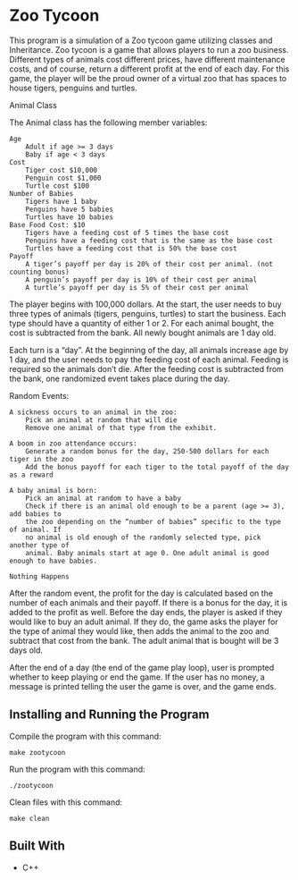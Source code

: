 # Zoo Tycoon

This program is a simulation of a Zoo tycoon game utilizing classes and Inheritance. Zoo tycoon is a game that allows players to run a zoo business. Different types of animals cost different prices, have different maintenance costs, and of course, return a different profit at the end of each day. For this game, the player will be the proud owner of a virtual zoo that has spaces to house tigers, penguins and turtles.

Animal Class

The Animal class has the following member variables:

    Age
        Adult if age >= 3 days
        Baby if age < 3 days
    Cost
        Tiger cost $10,000
        Penguin cost $1,000
        Turtle cost $100
    Number of Babies
        Tigers have 1 baby
        Penguins have 5 babies
        Turtles have 10 babies
    Base Food Cost: $10
        Tigers have a feeding cost of 5 times the base cost
        Penguins have a feeding cost that is the same as the base cost
        Turtles have a feeding cost that is 50% the base cost
    Payoff
        A tiger’s payoff per day is 20% of their cost per animal. (not counting bonus)
        A penguin’s payoff per day is 10% of their cost per animal
        A turtle’s payoff per day is 5% of their cost per animal
        
The player begins with 100,000 dollars. At the start, the user needs to buy three types of animals (tigers, penguins, turtles) to start the business. Each type should have a quantity of either 1 or 2. For each animal bought, the cost is subtracted from the bank. All newly bought animals are 1 day old.

Each turn is a “day”. At the beginning of the day, all animals increase age by 1 day, and the user needs to pay the feeding cost of each animal. Feeding is required so the animals don’t die. After the feeding cost is subtracted from the bank, one randomized event takes place during the day.

Random Events:

    A sickness occurs to an animal in the zoo:
        Pick an animal at random that will die
        Remove one animal of that type from the exhibit.
        
    A boom in zoo attendance occurs:
        Generate a random bonus for the day, 250-500 dollars for each tiger in the zoo
        Add the bonus payoff for each tiger to the total payoff of the day as a reward
        
    A baby animal is born:
        Pick an animal at random to have a baby
        Check if there is an animal old enough to be a parent (age >= 3), add babies to
        the zoo depending on the “number of babies” specific to the type of animal. If 
        no animal is old enough of the randomly selected type, pick another type of 
        animal. Baby animals start at age 0. One adult animal is good enough to have babies.
        
    Nothing Happens

After the random event, the profit for the day is calculated based on the number of each animals and their payoff. If there is a bonus for the day, it is added to the profit as well. Before the day ends, the player is asked if they would like to buy an adult animal. If they do, the game asks the player for the type of animal they would like, then adds the animal to the zoo and subtract that cost from the bank. The adult animal that is bought will be 3 days old.

After the end of a day (the end of the game play loop), user is prompted whether to keep playing or end the game. If the user has no money, a message is printed telling the user the game is over, and the game ends.

## Installing and Running the Program

Compile the program with this command:

```
make zootycoon
```

Run the program with this command:

```
./zootycoon
```

Clean files with this command:

```
make clean
```

## Built With

* C++

